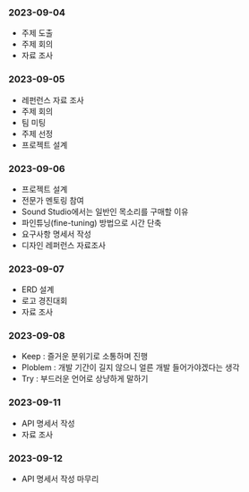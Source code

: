 ### 2023-09-04
- 주제 도출
- 주제 회의
- 자료 조사

### 2023-09-05
- 레펀런스 자료 조사
- 주제 회의
- 팀 미팅
- 주제 선정
- 프로젝트 설계

### 2023-09-06
- 프로젝트 설계
- 전문가 멘토링 참여
- Sound Studio에서는 일반인 목소리를 구매할 이유
- 파인튜닝(fine-tuning) 방법으로 시간 단축
- 요구사항 명세서 작성
- 디자인 레퍼런스 자료조사

### 2023-09-07
- ERD 설계
- 로고 경진대회
- 자료 조사

### 2023-09-08
- Keep : 즐거운 분위기로 소통하며 진행
- Ploblem : 개발 기간이 길지 않으니 얼른 개발 들어가야겠다는 생각
- Try : 부드러운 언어로 상냥하게 말하기

### 2023-09-11
- API 명세서 작성
- 자료 조사

### 2023-09-12
- API 명세서 작성 마무리
